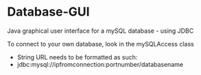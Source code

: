 Database-GUI
========
Java graphical user interface for a mySQL database - using JDBC

To connect to your own database, look in the mySQLAccess class
- String URL needs to be formatted as such:
- jdbc:mysql://ipfromconnection:portnumber/databasename
